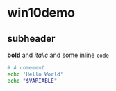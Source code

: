 # win10demo

## subheader

**bold** and *italic* and some inline `code`

```bash
# A comement
echo 'Hello World'
echo "$VARIABLE"
```
